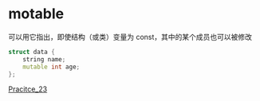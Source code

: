 # motable

可以用它指出，即使结构（或类）变量为 const，其中的某个成员也可以被修改

```cpp
struct data {
    string name;
    mutable int age;
};
```

[Pracitce_23](../Practice/Practice_23.cpp)